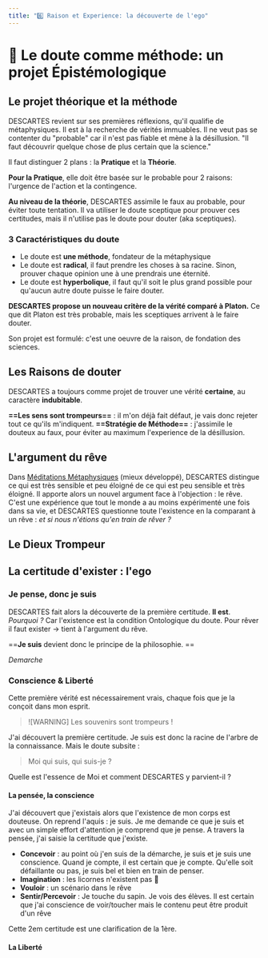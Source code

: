 ```yaml
---
title: "6️⃣ Raison et Experience: la découverte de l'ego"
---
```

# 🤨 Le doute comme méthode: un projet Épistémologique
## Le projet théorique et la méthode
DESCARTES revient sur ses premières réflexions, qu'il qualifie de métaphysiques.
Il est à la recherche de vérités immuables. Il ne veut pas se contenter du "probable"
car il n'est pas fiable et mène à la désillusion. "Il faut découvrir quelque chose de plus certain que la science."

Il faut distinguer 2 plans : la **Pratique** et la **Théorie**.

**Pour la Pratique**, elle doit être basée sur le probable pour 2 raisons: l'urgence de l'action et la contingence. 

**Au niveau de la théorie**, DESCARTES assimile le faux au probable, pour éviter toute tentation. Il va utiliser le doute sceptique pour
prouver ces certitudes, mais il n'utilise pas le doute pour douter (aka sceptiques). 

### 3 Caractéristiques du doute

- Le doute est **une méthode**, fondateur de la métaphysique
- Le doute est **radical**, il faut prendre les choses à sa racine. Sinon, prouver chaque opinion une à une prendrais une éternité.
- Le doute est **hyperbolique**, il faut qu'il soit le plus grand possible pour qu'aucun autre doute puisse le faire douter.

**DESCARTES propose un nouveau critère de la vérité comparé à Platon.**
Ce que dit Platon est très probable, mais les sceptiques arrivent à le faire douter.

Son projet est formulé: c'est une oeuvre de la raison, de fondation des sciences.

## Les Raisons de douter
DESCARTES a toujours comme projet de trouver une vérité **certaine**, au caractère **indubitable**.

**==Les sens sont trompeurs==** : il m'on déjà fait défaut, je vais donc rejeter tout ce qu'ils m'indiquent.
**==Stratégie de Méthode==** : j'assimile le douteux au faux, pour éviter au maximum l'experience de la désillusion.
## L'argument du rêve
Dans [Méditations Métaphysiques]() (mieux développé), DESCARTES distingue ce qui est très sensible et peu éloigné de ce qui est peu sensible et très éloigné. Il apporte alors un nouvel argument face à l'objection : le rêve. C'est une expérience que tout le monde a au moins expérimenté une fois dans sa vie, et DESCARTES questionne toute l'existence en la comparant à un rêve : *et si nous n'étions qu'en train de rêver ?*
## Le Dieux Trompeur
## La certitude d'exister : l'ego
### Je pense, **donc je suis**
DESCARTES fait alors la découverte de la première certitude. **Il est**. *Pourquoi ?* Car l'existence est la condition Ontologique du doute. Pour rêver il faut exister -> tient à l'argument du rêve.

==**Je suis** devient donc le principe de la philosophie. ==

$Demarche$
### Conscience & Liberté
Cette première vérité est nécessairement vrais, chaque fois que je la conçoit dans mon esprit. 

> ![WARNING] Les souvenirs sont trompeurs ! 

J'ai découvert la première certitude. Je suis est donc la racine de l'arbre de la connaissance. Mais le doute subsite :

> Moi qui suis, qui suis-je ?

Quelle est l'essence de Moi et comment DESCARTES y parvient-il ?

#### La pensée, la conscience
J'ai découvert que j'existais alors que l'existence de mon corps est douteuse.
On reprend l'aquis : je suis. Je me demande ce que je suis et avec un simple effort d'attention je comprend que je pense. A travers la pensée, j'ai saisie la certitude que j'existe. 

- **Concevoir** : au point où j'en suis de la démarche, je suis et je suis une conscience. Quand je compte, il est certain que je compte. Qu'elle soit défaillante ou pas, je suis bel et bien en train de penser.
- **Imagination** : les licornes n'existent pas 🦄
- **Vouloir** : un scénario dans le rêve
- **Sentir/Percevoir** : Je touche du sapin. Je vois des élèves. Il est certain que j'ai conscience de voir/toucher mais le contenu peut être produit d'un rêve

Cette 2em certitude est une clarification de la 1ère.
#### La Liberté
